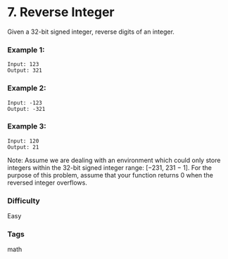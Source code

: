 # 7. Reverse Integer

Given a 32-bit signed integer, reverse digits of an integer.


### Example 1:

```
Input: 123
Output: 321
```

### Example 2:

```
Input: -123
Output: -321
```

### Example 3:

```
Input: 120
Output: 21
```

Note:
Assume we are dealing with an environment which could only store integers
within the 32-bit signed integer range: [−231,  231 − 1]. For the purpose
of this problem, assume that your function returns 0 when the reversed
integer overflows.

### Difficulty

Easy

### Tags

math
